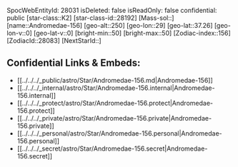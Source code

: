 ﻿---
location: [37.26,-29,250]
type: Star
tags:
- astro/Star

---
SpocWebEntityId: 28031
isDeleted: false
isReadOnly: false
confidential: public
[star-class::K2]
[star-class-id::28192]
[Mass-sol::]
[name::Andromedae-156]
[geo-alt::250]
[geo-lon::29]
[geo-lat::37.26]
[geo-lon-v::0]
[geo-lat-v::0]
[bright-min::50]
[bright-max::50]
[Zodiac-index::156]
[ZodiacId::28083]
[NextStarId::]



## Confidential Links & Embeds: 
- [[../../../_public/astro/Star/Andromedae-156.md|Andromedae-156]] 
- [[../../../_internal/astro/Star/Andromedae-156.internal|Andromedae-156.internal]] 
- [[../../../_protect/astro/Star/Andromedae-156.protect|Andromedae-156.protect]] 
- [[../../../_private/astro/Star/Andromedae-156.private|Andromedae-156.private]] 
- [[../../../_personal/astro/Star/Andromedae-156.personal|Andromedae-156.personal]] 
- [[../../../_secret/astro/Star/Andromedae-156.secret|Andromedae-156.secret]]


